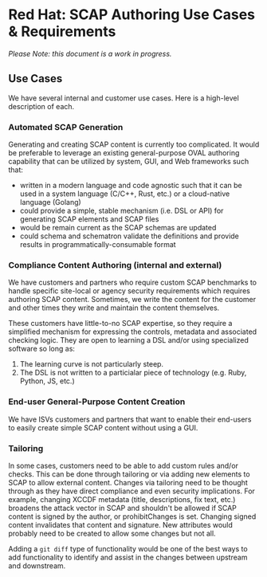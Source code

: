 # Red Hat: SCAP Authoring Use Cases & Requirements

_Please Note: this document is a work in progress._

## Use Cases
We have several internal and customer use cases. Here is a high-level description of each.

### Automated SCAP Generation

Generating and creating SCAP content is currently too complicated. It would be preferable to
leverage an existing general-purpose OVAL authoring capability that can be utilized by system, GUI, and Web
frameworks such that:
- written in a modern language and code agnostic such that it can be used in a system language (C/C++, Rust, etc.)
  or a cloud-native language (Golang)
- could provide a simple, stable mechanism (i.e. DSL or API) for generating SCAP elements and SCAP files
- would be remain current as the SCAP schemas are updated
- could schema and schematron validate the definitions and provide results in programmatically-consumable format

### Compliance Content Authoring (internal and external)

We have customers and partners who require custom SCAP benchmarks to handle specific site-local or agency
security requirements which requires authoring SCAP content. Sometimes, we write the content for the customer and other times
they write and maintain the content themselves.

These customers have little-to-no SCAP expertise, so they require a simplified mechanism for expressing
the controls, metadata and associated checking logic. They are open to learning a DSL and/or using specialized
software so long as:

1. The learning curve is not particularly steep.
2. The DSL is not written to a particialar piece of technology (e.g. Ruby, Python, JS, etc.)

### End-user General-Purpose Content Creation

We have ISVs customers and partners that want to enable their end-users to easily create simple SCAP
content without using a GUI.

### Tailoring

In some cases, customers need to be able to add custom rules and/or checks. This can be done through tailoring
or via adding new elements to SCAP to allow external content. Changes via tailoring need to be thought through
as they have direct compliance and even security implications. For example, changing XCCDF metadata (title,
descriptions, fix text, etc.) broadens the attack vector in SCAP and shouldn't be allowed if SCAP content is
signed by the author, or prohibitChanges is set. Changing signed content invalidates that content and signature.
New attributes would probably need to be created to allow some changes but not all.

Adding a `git diff` type of functionality would be one of the best ways to add functionality to identify and
assist in the changes between upstream and downstream.


